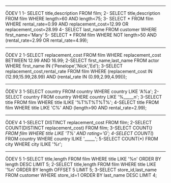 ************
ÖDEV 1
1- SELECT title,description FROM film;
2- SELECT title,description FROM film WHERE length>60 AND length<75;
3- SELECT * FROM film WHERE rental_rate=0.99 AND replacement_cost=12.99 OR replacement_cost=28.99
4- SELECT last_name FROM customer WHERE first_name='Mary'
5- SELECT * FROM film WHERE NOT length>50 AND (rental_rate=2.99 OR rental_rate=4.99);
*****************************************************************************************

ÖDEV 2
1-SELECT replacement_cost FROM film WHERE replacement_cost BETWEEN 12.99 AND 16.99; 
2-SELECT first_name,last_name FROM actor WHERE first_name IN ('Penelope','Nick','Ed');
3-SELECT replacement_cost,rental_rate FROM film WHERE (replacement_cost IN (12.99,15.99,28.99) AND (rental_rate IN (0.99,2.99,4.99))); 
******************************************************************************************

ÖDEV 3
1-SELECT country FROM country WHERE country LIKE 'A%a';
2-SELECT country FROM country WHERE country LIKE '%_____n';
3-SELECT title FROM film WHERE title ILIKE '%T%T%T%T%';
4-SELECT title FROM film WHERE title LIKE 'C%' AND (length>90 AND rental_rate=2.99);
********************************************************************************************

ÖDEV 4 
1-SELECT DISTINCT replacement_cost FROM film;
2-SELECT COUNT(DISTINCT replacement_cost) FROM film;
3-SELECT COUNT(*) FROM film WHERE title LIKE 'T%' AND rating='G';
4-SELECT COUNT(*) FROM country WHERE country ILIKE '_____';
5-SELECT COUNT(*) FROM city WHERE city ILIKE '%r';
***********************************************************************************************

ÖDEV 5
1-SELECT title,length FROM film WHERE title LIKE '%n' ORDER BY length DESC LIMIT 5;
2-SELECT title,length FROM film WHERE title LIKE '%n' ORDER BY length  OFFSET 5 LIMIT 5;
3-SELECT store_id,last_name FROM customer WHERE store_id=1 ORDER BY last_name DESC LIMIT 4;
